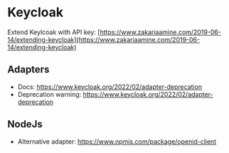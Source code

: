 # Keycloak

Extend Keylcoak with API key: [https://www.zakariaamine.com/2019-06-14/extending-keycloak](https://www.zakariaamine.com/2019-06-14/extending-keycloak)

## Adapters
* Docs: https://www.keycloak.org/2022/02/adapter-deprecation
* Deprecation warning: https://www.keycloak.org/2022/02/adapter-deprecation


## NodeJs
* Alternative adapter: https://www.npmjs.com/package/openid-client
